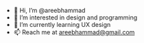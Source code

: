 - 👋 Hi, I’m @areebhammad
- 👀 I’m interested in design and programming
- 🌱 I’m currently learning UX design
- 📫 Reach me at areebhammad@gmail.com

<!---
areebhammad/areebhammad is a ✨ special ✨ repository because its `README.md` (this file) appears on your GitHub profile.
You can click the Preview link to take a look at your changes.
--->
